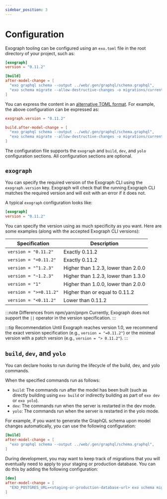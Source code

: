 ```yaml
---
sidebar_position: 3
---
```


# Configuration

Exograph tooling can be configured using an `exo.toml` file in the root directory of your project, such as:

```toml
[exograph]
version = "0.11.2"

[build]
after-model-change = [
  "exo graphql schema --output ../web/.gen/graphql/schema.graphql", 
  "exo schema migrate --allow-destructive-changes -o migrations/current.sql"
]
```

You can express the content in an [alternative TOML format](https://toml.io/en/v1.0.0). For example, the above configuration can be expressed as:

```toml
exograph.version = "0.11.2"

build.after-model-change = [
  "exo graphql schema --output ../web/.gen/graphql/schema.graphql", 
  "exo schema migrate --allow-destructive-changes -o migrations/current.sql"
]
```

The configuration file supports the `exograph` and `build`, `dev`, and `yolo` configuration sections. All configuration sections are optional.

## `exograph`

You can specify the required version of the Exograph CLI using the `exograph.version` key. Exograph will check that the running Exograph CLI matches the required version and will exit with an error if it does not.

A typical `exograph` configuration looks like:

```toml
[exograph]
version = "0.11.2"
```

You can specify the version using as much specificity as you want. Here are some examples (along with the accepted Exograph CLI versions):

| Specification                 | Description                           |
|------------------------------|---------------------------------------|
| `version = "0.11.2"`         | Exactly 0.11.2 |
| `version = "=0.11.2"`        | Exactly 0.11.2 |
| `version = "^1.2.3"`         | Higher than 1.2.3, lower than 2.0.0 |
| `version = "~1.2.3"`         | Higher than 1.2.3, lower than 1.3.0 |
| `version = "1"`              | Higher than 1.0.0, lower than 2.0.0 |
| `version = ">=0.11.2"`       | Higher than or equal to 0.11.2 |
| `version = "<0.11.2"`        | Lower than 0.11.2 |

:::note Differences from npm/yarn/pnpm
Currently, Exograph does not support the `||` operator in the version specification.
:::

:::tip Recommendation
Until Exograph reaches version 1.0, we recommend the exact version specification (e.g., `version = "=0.11.2"`) or the minimal version with a patch version (e.g., `version = "> 0.11.2"`).
:::

## `build`, `dev`, and `yolo`

You can declare hooks to run during the lifecycle of the build, dev, and yolo commands.

When the specified commands run as follows:

- `build`: The commands run after the model has been built (such as directly building using `exo build` or indirectly building as part of `exo dev` or `exo yolo`).
- `dev`: The commands run when the server is restarted in the dev mode.
- `yolo`: The commands run when the server is restarted in the yolo mode.

For example, if you want to generate the GraphQL schema upon model changes automatically, you can use the following configuration:

```toml
[build]
after-model-change = [
  "exo graphql schema --output ../web/.gen/graphql/schema.graphql", 
]
```

During development, you may want to keep track of migrations that you will eventually need to apply to your staging or production database. You can do this by adding the following configuration:

```toml
[dev]
after-model-change = [
  "EXO_POSTGRES_URL=<staging-or-production-database-url> exo schema migrate --allow-destructive-changes -o migrations/current.sql"
]
```
